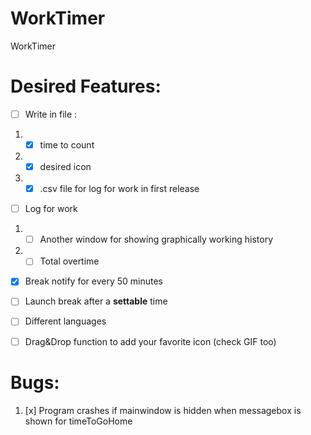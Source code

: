 # WorkTimer
WorkTimer

# Desired Features:
- [ ] Write in file : 
1. - [x] time to count
2. - [x] desired icon
3. - [X] .csv file for log for work in first release
- [ ] Log for work
1. - [ ] Another window for showing graphically working history
2. - [ ] Total overtime
- [x] Break notify for every 50 minutes
- [ ] Launch break after a **settable** time
- [ ] Different languages 
- [ ] Drag&Drop function to add your favorite icon (check GIF too)


# Bugs:
1. [x]  Program crashes if mainwindow is hidden when messagebox is shown for timeToGoHome 